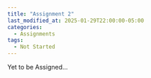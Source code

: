 ```yaml
---
title: "Assignment 2"
last_modified_at: 2025-01-29T22:00:00-05:00
categories:
  - Assignments
tags:
  - Not Started
---
```


Yet to be Assigned...